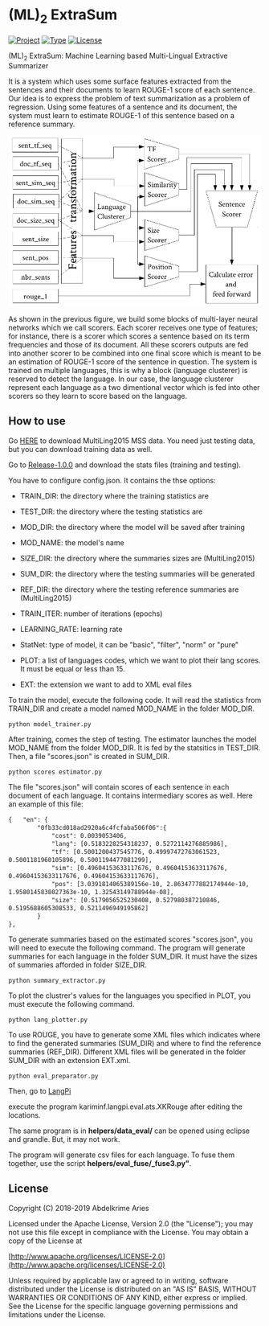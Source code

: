 # (ML)<sub>2</sub> ExtraSum

[![Project](https://img.shields.io/badge/Project-ML2ExtraSum-0BDA51.svg?style=plastic)](https://github.com/kariminf/ML2ExtraSum)
[![Type](https://img.shields.io/badge/Type-Research-0BDA51.svg?style=plastic)](https://github.com/kariminf/ML2ExtraSum)
[![License](https://img.shields.io/badge/License-Apache_2-0BDA51.svg?style=plastic)](http://www.apache.org/licenses/LICENSE-2.0)


(ML)<sub>2</sub> ExtraSum: Machine Learning based Multi-Lingual Extractive Summarizer

It is a system which uses some surface features extracted from the sentences and their documents to learn ROUGE-1 score of each sentence.
Our idea is to express the problem of text summarization as a problem of regression.
Using some features of a sentence and its document, the system must learn to estimate ROUGE-1 of this sentence based on a reference summary.

![general architecture](assets/archi.png)

As shown in the previous figure, we build some blocks of multi-layer neural networks which we call scorers.
Each scorer receives one type of features; for instance, there is a scorer which scores a sentence based on its term frequencies and those of its document.
All these scorers outputs are fed into another scorer to be combined into one final score which is meant to be an estimation of ROUGE-1 score of the sentence in question.
The system is trained on multiple languages, this is why a block (language clusterer) is reserved to detect the language.
In our case, the language clusterer represent each language as a two dimentional vector which is fed into other scorers so they learn to score based on the language.


## How to use

Go [HERE](http://multiling.iit.demokritos.gr/pages/view/1532/task-mss-single-document-summarization-data-and-information) to download MultiLing2015 MSS data. You need just testing data, but you can download training data as well. 

Go to [Release-1.0.0](https://github.com/kariminf/ML2ExtraSum/releases/tag/1.0.0)
and download the stats files (training and testing).

You have to configure config.json. It contains the thse options:

* TRAIN_DIR: the directory where the training statistics are
* TEST_DIR: the directory where the testing statistics are
* MOD_DIR: the directory where the model will be saved after training
* MOD_NAME: the model's name

* SIZE_DIR: the directory where the summaries sizes are (MultiLing2015)
* SUM_DIR: the directory where the testing summaries will be generated
* REF_DIR: the directory where the testing reference summaries are (MultiLing2015)

* TRAIN_ITER: number of iterations (epochs)
* LEARNING_RATE: learning rate
* StatNet: type of model, it can be "basic", "filter", "norm" or "pure"
* PLOT: a list of languages codes, which we want to plot their lang scores. It must be equal or less than 15.
* EXT: the extension we want to add to XML eval files


To train the model, execute the following code.
It will read the statistics from TRAIN_DIR and create a model named MOD_NAME in the folder MOD_DIR.
```
python model_trainer.py
```

After training, comes the step of testing. The estimator launches the model MOD_NAME from the folder MOD_DIR. It is fed by the statsitics in TEST_DIR. Then, a file "scores.json" is created in SUM_DIR.
```
python scores estimator.py
```
The file "scores.json" will contain scores of each sentence in each document of each language. It contains intermediary scores as well. Here an example of this file:
```
{	"en": {
		"0fb33cd018ad2920a6c4fcfaba506f06":{
			"cost": 0.0039053406,
			"lang": [0.5183228254318237, 0.5272114276885986],
			"tf": [0.5001200437545776, 0.49997472763061523, 0.5001181960105896, 0.5001194477081299],
			"sim": [0.49604153633117676, 0.49604153633117676, 0.49604153633117676, 0.49604153633117676],
			"pos": [3.0391814065389156e-10, 2.8634777882174944e-10, 1.9580145838027363e-10, 1.32543149788944e-08],
			"size": [0.5179056525230408, 0.527980387210846, 0.5195688605308533, 0.5211496949195862]
		}
},
```

To generate summaries based on the estimated scores "scores.json", you will need to execute the following command.
The program will generate summaries for each language in the folder SUM_DIR.
It must have the sizes of summaries afforded in folder SIZE_DIR.
```
python summary_extractor.py
```

To plot the clustrer's values for the languages you specified in PLOT, you must execute the following command.
```
python lang_plotter.py
```

To use ROUGE, you have to generate some XML files which indicates where to find the generated summaries (SUM_DIR) and where to find the reference summaries (REF_DIR). Different XML files will be generated in the folder SUM_DIR with an extension EXT.xml.
```
python eval_preparator.py
```

Then, go to [LangPi](https://github.com/kariminf/langpi)

execute the program kariminf.langpi.eval.ats.XKRouge after editing the locations.

The same program is in **helpers/data_eval/** can be opened using eclipse and grandle. But, it may not work.

The program will generate csv files for each language.
To fuse them together, use the script **helpers/eval_fuse/_fuse3.py"**.


## License
Copyright (C) 2018-2019 Abdelkrime Aries

Licensed under the Apache License, Version 2.0 (the "License");
you may not use this file except in compliance with the License.
You may obtain a copy of the License at

[http://www.apache.org/licenses/LICENSE-2.0](http://www.apache.org/licenses/LICENSE-2.0)

Unless required by applicable law or agreed to in writing, software
distributed under the License is distributed on an "AS IS" BASIS,
WITHOUT WARRANTIES OR CONDITIONS OF ANY KIND, either express or implied.
See the License for the specific language governing permissions and
limitations under the License.
